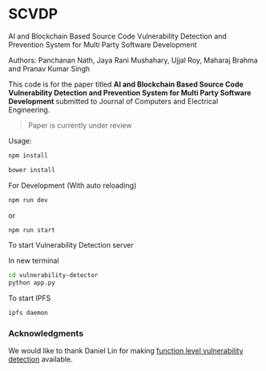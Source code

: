 # SCVDP

AI and Blockchain Based Source Code Vulnerability Detection and Prevention System for Multi Party Software Development

Authors: Panchanan Nath, Jaya Rani Mushahary, Ujjal Roy, Maharaj Brahma and Pranav Kumar Singh

This code is for the paper titled **AI and Blockchain Based Source Code Vulnerability Detection and Prevention System for Multi Party Software Development** submitted to Journal of Computers and Electrical Engineering.

> Paper is currently under review

Usage:

```sh
npm install
```

```sh
bower install
```

For Development (With auto reloading)

```sh
npm run dev
```

or

```sh
npm run start
```

To start Vulnerability Detection server

In new terminal

```sh
cd vulnerability-detector
python app.py
```

To start IPFS

```sh
ipfs daemon
```

### Acknowledgments
We would like to thank Daniel Lin for making [function level vulnerability detection](https://github.com/DanielLin1986/Function-level-Vulnerability-Detection) available.
